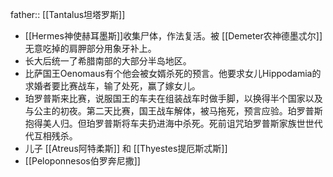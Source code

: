 father:: [[Tantalus坦塔罗斯]]

- [[Hermes神使赫耳墨斯]]收集尸体，作法复活。被 [[Demeter农神德墨忒尔]]无意吃掉的肩胛部分用象牙补上。
- 长大后统一了希腊南部的大部分半岛地区。
- 比萨国王Oenomaus有个他会被女婿杀死的预言。他要求女儿Hippodamia的求婚者要比赛战车，输了处死，赢了嫁女儿。
- 珀罗普斯来比赛，说服国王的车夫在组装战车时做手脚，以换得半个国家以及与公主的初夜。第二天比赛，国王战车解体，被马拖死，预言应验。珀罗普斯抱得美人归。但珀罗普斯将车夫扔进海中杀死。死前诅咒珀罗普斯家族世世代代互相残杀。
- 儿子 [[Atreus阿特柔斯]] 和 [[Thyestes提厄斯忒斯]]
- [[Peloponnesos伯罗奔尼撒]]